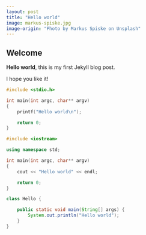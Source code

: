 ```yaml
---
layout: post
title: "Hello world"
image: markus-spiske.jpg
image-origin: "Photo by Markus Spiske on Unsplash"
---
```


## Welcome

**Hello world**, this is my first Jekyll blog post.


<!--more-->


I hope you like it!

```c
#include <stdio.h>

int main(int argc, char** argv)
{
    printf("Hello world\n");

    return 0;
}
```

```c++
#include <iostream>

using namespace std;

int main(int argc, char** argv)
{
    cout << "Hello world" << endl;

    return 0;
}
```

```java
class Hello {

    public static void main(String[] args) {
        System.out.println("Hello world");
    }
}
```
